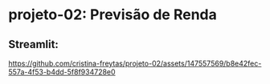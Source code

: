 # projeto-02: Previsão de Renda

## Streamlit:

https://github.com/cristina-freytas/projeto-02/assets/147557569/b8e42fec-557a-4f53-b4dd-5f8f934728e0


